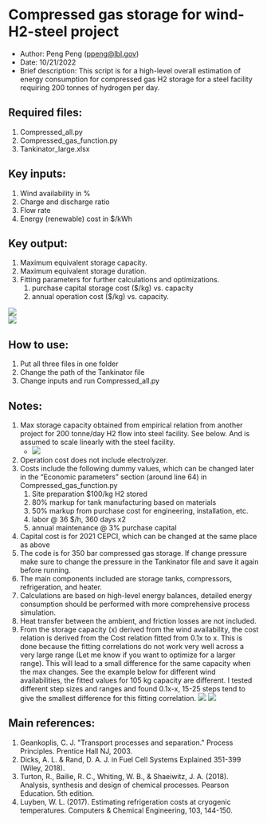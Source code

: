 # Compressed gas storage for wind-H2-steel project
- Author: Peng Peng (ppeng@lbl.gov)
- Date: 10/21/2022
- Brief description: This script is for a high-level overall estimation of energy consumption for compressed gas H2 storage for a steel facility requiring 200 tonnes of hydrogen per day. 

## Required files:
1.	Compressed_all.py
2.	Compressed_gas_function.py
3.	Tankinator_large.xlsx
## Key inputs:
1.	Wind availability in %
2.	Charge and discharge ratio
3.	Flow rate
4.	Energy (renewable) cost in $/kWh
## Key output:
1.	Maximum equivalent storage capacity.
2.	Maximum equivalent storage duration.
3.	Fitting parameters for further calculations and optimizations.
    1.	purchase capital storage cost ($/kg) vs. capacity
    2.	annual operation cost ($/kg) vs. capacity.  

![](images/2022-11-18-15-30-34.png)  
![](images/2022-11-18-15-31-18.png)
             
## How to use:
1.	Put all three files in one folder
2.	Change the path of the Tankinator file
3.	Change inputs and run Compressed_all.py

## Notes:
1.	Max storage capacity obtained from empirical relation from another project for 200 tonne/day H2 flow into steel facility. See below. And is assumed to scale linearly with the steel facility.
    - ![](images/2022-11-18-15-31-54.png)
2.	Operation cost does not include electrolyzer.
3.	Costs include the following dummy values, which can be changed later in the “Economic parameters” section (around line 64) in Compressed_gas_function.py 
    1.	Site preparation $100/kg H2 stored
    2.	80% markup for tank manufacturing based on materials
    3.	50% markup from purchase cost for engineering, installation, etc.
    4.	labor @ 36 $/h, 360 days x2 
    5.	annual maintenance @ 3% purchase capital 
4.	Capital cost is for 2021 CEPCI, which can be changed at the same place as above
5.	The code is for 350 bar compressed gas storage. If change pressure make sure to change the pressure in the Tankinator file and save it again before running.
6.	The main components included are storage tanks, compressors, refrigeration, and heater. 
7.	Calculations are based on high-level energy balances, detailed energy consumption should be performed with more comprehensive process simulation. 
8.	Heat transfer between the ambient, and friction losses are not included. 
9.	From the storage capacity (x) derived from the wind availability, the cost relation is derived from the Cost relation fitted from 0.1x to x. This is done because the fitting correlations do not work very well across a very large range (Let me know if you want to optimize for a larger range). This will lead to a small difference for the same capacity when the max changes. See the example below for different wind availabilities, the fitted values for 105 kg capacity are different. I tested different step sizes and ranges and found 0.1x-x, 15-25 steps tend to give the smallest difference for this fitting correlation.
![](images/2022-11-18-15-32-24.png)
![](images/2022-11-18-15-32-32.png)

## Main references: 
1. Geankoplis, C. J. "Transport processes and separation." Process Principles. Prentice Hall NJ, 2003.
2. Dicks, A. L. & Rand, D. A. J. in Fuel Cell Systems Explained 351-399 (Wiley, 2018).
3. Turton, R., Bailie, R. C., Whiting, W. B., & Shaeiwitz, J. A. (2018). Analysis, synthesis and design of chemical processes. Pearson Education. 5th edition.
4. Luyben, W. L. (2017). Estimating refrigeration costs at cryogenic temperatures. Computers & Chemical Engineering, 103, 144-150.
